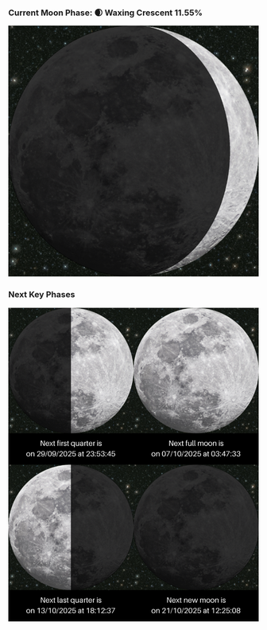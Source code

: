 ### Current Moon Phase: 🌒 Waxing Crescent 11.55%
![Moon Phase](moonphase.png)
### Next Key Phases
![Gallery](gallery.png)